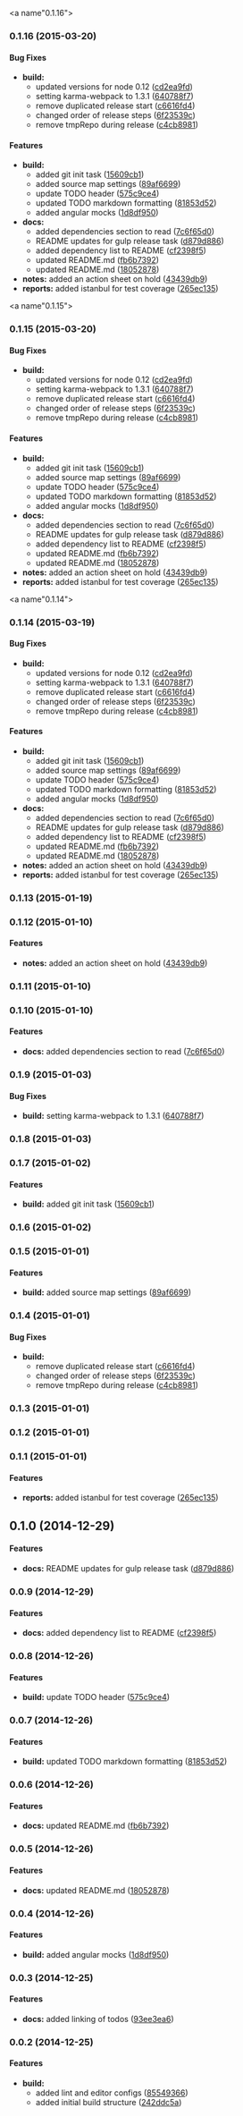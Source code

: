<a name"0.1.16"></a>
### 0.1.16 (2015-03-20)


#### Bug Fixes

* **build:**
  * updated versions for node 0.12 ([cd2ea9fd](https://github.com/cmackay/hybrid-boilerplate/commit/cd2ea9fd))
  * setting karma-webpack to 1.3.1 ([640788f7](https://github.com/cmackay/hybrid-boilerplate/commit/640788f7))
  * remove duplicated release start ([c6616fd4](https://github.com/cmackay/hybrid-boilerplate/commit/c6616fd4))
  * changed order of release steps ([6f23539c](https://github.com/cmackay/hybrid-boilerplate/commit/6f23539c))
  * remove tmpRepo during release ([c4cb8981](https://github.com/cmackay/hybrid-boilerplate/commit/c4cb8981))


#### Features

* **build:**
  * added git init task ([15609cb1](https://github.com/cmackay/hybrid-boilerplate/commit/15609cb1))
  * added source map settings ([89af6699](https://github.com/cmackay/hybrid-boilerplate/commit/89af6699))
  * update TODO header ([575c9ce4](https://github.com/cmackay/hybrid-boilerplate/commit/575c9ce4))
  * updated TODO markdown formatting ([81853d52](https://github.com/cmackay/hybrid-boilerplate/commit/81853d52))
  * added angular mocks ([1d8df950](https://github.com/cmackay/hybrid-boilerplate/commit/1d8df950))
* **docs:**
  * added dependencies section to read ([7c6f65d0](https://github.com/cmackay/hybrid-boilerplate/commit/7c6f65d0))
  * README updates for gulp release task ([d879d886](https://github.com/cmackay/hybrid-boilerplate/commit/d879d886))
  * added dependency list to README ([cf2398f5](https://github.com/cmackay/hybrid-boilerplate/commit/cf2398f5))
  * updated README.md ([fb6b7392](https://github.com/cmackay/hybrid-boilerplate/commit/fb6b7392))
  * updated README.md ([18052878](https://github.com/cmackay/hybrid-boilerplate/commit/18052878))
* **notes:** added an action sheet on hold ([43439db9](https://github.com/cmackay/hybrid-boilerplate/commit/43439db9))
* **reports:** added istanbul for test coverage ([265ec135](https://github.com/cmackay/hybrid-boilerplate/commit/265ec135))


<a name"0.1.15"></a>
### 0.1.15 (2015-03-20)


#### Bug Fixes

* **build:**
  * updated versions for node 0.12 ([cd2ea9fd](https://github.com/cmackay/hybrid-boilerplate/commit/cd2ea9fd))
  * setting karma-webpack to 1.3.1 ([640788f7](https://github.com/cmackay/hybrid-boilerplate/commit/640788f7))
  * remove duplicated release start ([c6616fd4](https://github.com/cmackay/hybrid-boilerplate/commit/c6616fd4))
  * changed order of release steps ([6f23539c](https://github.com/cmackay/hybrid-boilerplate/commit/6f23539c))
  * remove tmpRepo during release ([c4cb8981](https://github.com/cmackay/hybrid-boilerplate/commit/c4cb8981))


#### Features

* **build:**
  * added git init task ([15609cb1](https://github.com/cmackay/hybrid-boilerplate/commit/15609cb1))
  * added source map settings ([89af6699](https://github.com/cmackay/hybrid-boilerplate/commit/89af6699))
  * update TODO header ([575c9ce4](https://github.com/cmackay/hybrid-boilerplate/commit/575c9ce4))
  * updated TODO markdown formatting ([81853d52](https://github.com/cmackay/hybrid-boilerplate/commit/81853d52))
  * added angular mocks ([1d8df950](https://github.com/cmackay/hybrid-boilerplate/commit/1d8df950))
* **docs:**
  * added dependencies section to read ([7c6f65d0](https://github.com/cmackay/hybrid-boilerplate/commit/7c6f65d0))
  * README updates for gulp release task ([d879d886](https://github.com/cmackay/hybrid-boilerplate/commit/d879d886))
  * added dependency list to README ([cf2398f5](https://github.com/cmackay/hybrid-boilerplate/commit/cf2398f5))
  * updated README.md ([fb6b7392](https://github.com/cmackay/hybrid-boilerplate/commit/fb6b7392))
  * updated README.md ([18052878](https://github.com/cmackay/hybrid-boilerplate/commit/18052878))
* **notes:** added an action sheet on hold ([43439db9](https://github.com/cmackay/hybrid-boilerplate/commit/43439db9))
* **reports:** added istanbul for test coverage ([265ec135](https://github.com/cmackay/hybrid-boilerplate/commit/265ec135))


<a name"0.1.14"></a>
### 0.1.14 (2015-03-19)


#### Bug Fixes

* **build:**
  * updated versions for node 0.12 ([cd2ea9fd](https://github.com/cmackay/hybrid-boilerplate/commit/cd2ea9fd))
  * setting karma-webpack to 1.3.1 ([640788f7](https://github.com/cmackay/hybrid-boilerplate/commit/640788f7))
  * remove duplicated release start ([c6616fd4](https://github.com/cmackay/hybrid-boilerplate/commit/c6616fd4))
  * changed order of release steps ([6f23539c](https://github.com/cmackay/hybrid-boilerplate/commit/6f23539c))
  * remove tmpRepo during release ([c4cb8981](https://github.com/cmackay/hybrid-boilerplate/commit/c4cb8981))


#### Features

* **build:**
  * added git init task ([15609cb1](https://github.com/cmackay/hybrid-boilerplate/commit/15609cb1))
  * added source map settings ([89af6699](https://github.com/cmackay/hybrid-boilerplate/commit/89af6699))
  * update TODO header ([575c9ce4](https://github.com/cmackay/hybrid-boilerplate/commit/575c9ce4))
  * updated TODO markdown formatting ([81853d52](https://github.com/cmackay/hybrid-boilerplate/commit/81853d52))
  * added angular mocks ([1d8df950](https://github.com/cmackay/hybrid-boilerplate/commit/1d8df950))
* **docs:**
  * added dependencies section to read ([7c6f65d0](https://github.com/cmackay/hybrid-boilerplate/commit/7c6f65d0))
  * README updates for gulp release task ([d879d886](https://github.com/cmackay/hybrid-boilerplate/commit/d879d886))
  * added dependency list to README ([cf2398f5](https://github.com/cmackay/hybrid-boilerplate/commit/cf2398f5))
  * updated README.md ([fb6b7392](https://github.com/cmackay/hybrid-boilerplate/commit/fb6b7392))
  * updated README.md ([18052878](https://github.com/cmackay/hybrid-boilerplate/commit/18052878))
* **notes:** added an action sheet on hold ([43439db9](https://github.com/cmackay/hybrid-boilerplate/commit/43439db9))
* **reports:** added istanbul for test coverage ([265ec135](https://github.com/cmackay/hybrid-boilerplate/commit/265ec135))


### 0.1.13 (2015-01-19)


### 0.1.12 (2015-01-10)


#### Features

* **notes:** added an action sheet on hold ([43439db9](https://github.com/cmackay/hybrid-boilerplate/commit/43439db9a1c7db2b5871e323b088bcf40a0e4aa4))


### 0.1.11 (2015-01-10)


### 0.1.10 (2015-01-10)


#### Features

* **docs:** added dependencies section to read ([7c6f65d0](https://github.com/cmackay/hybrid-boilerplate/commit/7c6f65d0c0655a6a25a785c6fc8c72de95b2e84a))


### 0.1.9 (2015-01-03)


#### Bug Fixes

* **build:** setting karma-webpack to 1.3.1 ([640788f7](https://github.com/cmackay/hybrid-boilerplate/commit/640788f759b5eef852c810a7086234215c7a1c0a))


### 0.1.8 (2015-01-03)


### 0.1.7 (2015-01-02)


#### Features

* **build:** added git init task ([15609cb1](https://github.com/cmackay/hybrid-boilerplate/commit/15609cb1cba90566b5f3e2bf4fa2dc85e085596a))


### 0.1.6 (2015-01-02)


### 0.1.5 (2015-01-01)


#### Features

* **build:** added source map settings ([89af6699](https://github.com/cmackay/hybrid-boilerplate/commit/89af6699cbf6eb7ce5985c109fe77849850b152e))


### 0.1.4 (2015-01-01)


#### Bug Fixes

* **build:**
  * remove duplicated release start ([c6616fd4](https://github.com/cmackay/hybrid-boilerplate/commit/c6616fd43793d556203b28833fe1a05fefe1fdee))
  * changed order of release steps ([6f23539c](https://github.com/cmackay/hybrid-boilerplate/commit/6f23539c344798d40daabca2a8a434f4003a3a85))
  * remove tmpRepo during release ([c4cb8981](https://github.com/cmackay/hybrid-boilerplate/commit/c4cb8981f6603fae839ec2447b80666496787b0d))


### 0.1.3 (2015-01-01)


### 0.1.2 (2015-01-01)


### 0.1.1 (2015-01-01)


#### Features

* **reports:** added istanbul for test coverage ([265ec135](https://github.com/cmackay/hybrid-boilerplate/commit/265ec135a5042c345dc236cebb0b74aed4ba6e53))


## 0.1.0 (2014-12-29)


#### Features

* **docs:** README updates for gulp release task ([d879d886](https://github.com/cmackay/hybrid-boilerplate/commit/d879d8861f78c8595395d2362b3e1da5ff629592))


### 0.0.9 (2014-12-29)


#### Features

* **docs:** added dependency list to README ([cf2398f5](https://github.com/cmackay/hybrid-boilerplate/commit/cf2398f5039a4727c9d0739e6068e035502cead8))


### 0.0.8 (2014-12-26)


#### Features

* **build:** update TODO header ([575c9ce4](https://github.com/cmackay/hybrid-boilerplate/commit/575c9ce4426126c026bddfd86873bbeca4642f1b))


### 0.0.7 (2014-12-26)


#### Features

* **build:** updated TODO markdown formatting ([81853d52](https://github.com/cmackay/hybrid-boilerplate/commit/81853d527fdfe72731a050b2e49db708bdd92709))


### 0.0.6 (2014-12-26)


#### Features

* **docs:** updated README.md ([fb6b7392](https://github.com/cmackay/hybrid-boilerplate/commit/fb6b739229fb1548c9ff5ea6f41c3af9847c049d))


### 0.0.5 (2014-12-26)


#### Features

* **docs:** updated README.md ([18052878](https://github.com/cmackay/hybrid-boilerplate/commit/18052878e7c8d89705a92a380fbf28013c19253e))


### 0.0.4 (2014-12-26)


#### Features

* **build:** added angular mocks ([1d8df950](https://github.com/cmackay/hybrid-boilerplate/commit/1d8df950dc5e07b1ac3e8b4b054bc769a1604dfc))


### 0.0.3 (2014-12-25)


#### Features

* **docs:** added linking of todos ([93ee3ea6](https://github.com/cmackay/hybrid-boilerplate/commit/93ee3ea63ebecf3cc6067402f4836abc370875f1))


### 0.0.2 (2014-12-25)


#### Features

* **build:**
  * added lint and editor configs ([85549366](https://github.com/cmackay/hybrid-boilerplate/commit/85549366af7da94a705a1e7244b97acf59294b2d))
  * added initial build structure ([242ddc5a](https://github.com/cmackay/hybrid-boilerplate/commit/242ddc5ac0b0e11a39dd0ed67ea49e3da09af6b8))



